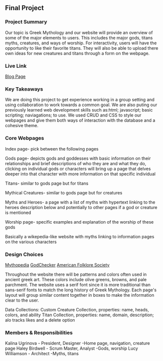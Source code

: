 ## Final Project

### Project Summary

Our topic is Greek Mythology and our website will provide an overview of some of the major elements to users. This includes the major gods, titans myths, creatures, and ways of worship. For interactivity, users will have the opportunity to like their favorite titans. They will also be able to upload there own ideas for new creatures and titans through a form on the webpage.

### Live Link

[Blog Page](https://kugrinov.github.io/group-venus-violets/)

### Key Takeaways

We are doing this project to get experience working in a group setting and using collaboration to work towards a common goal. We are also puting our previously learned web development skills such as:html; javascript; basic scripting; naviagations; to use. We used CRUD and CSS to style our webpages and give them both ways of interaction with the database and a cohesive theme.

### Core Webpages

Index page- pick between the following pages

Gods page- depicts gods and goddesses with basic information on their relationships and brief descriptions of who they are and what they do, clicking on individual gods or characters will bring up a page that delves deeper into that character with more information on that specific individual

Titans- similar to gods page but for titans

Mythical Creatures- similar to gods page but for creatures

Myths and Heroes- a page with a list of myths with hypertext linking to the heroes description below and potentially to other pages if a god or creature is mentioned

Worship page- specific examples and explanation of the worship of these gods

Basically a wikepedia-like website with myths linking to information pages on the various characters

### Design Choices

[Mythopedia](https://mythopedia.com/)
[GodChecker](https://www.godchecker.com/)
[American Folklore Society](https://americanfolkloresociety.org/)

Throughout the website there will be patterns and colors often used in ancient greek art. These colors include olive greens, browns, and pale parchment. The website uses a serif font since it is more traditional than sans-serif fonts to match the long history of Greek Mythology. Each page's layout will group similar content together in boxes to make the information clear to the user.

Data Collections:
Custom Creature Collection, properties: name, heads, colors, and ability
Titan Collection, properties: name, domain, description; alo tracks likes and a delete option

### Members & Responsibilities

Kalina Ugrinova - President, Designer
-Home page, navigation, creature page
Haley Birdwell - Scrum Master, Analyst
-Gods, worship
Lucy Williamson - Architect
-Myths, titans

